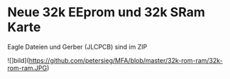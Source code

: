 # Neue 32k EEprom und 32k SRam Karte

Eagle Dateien und Gerber (JLCPCB) sind im ZIP

![]bild](https://github.com/petersieg/MFA/blob/master/32k-rom-ram/32k-rom-ram.JPG)

